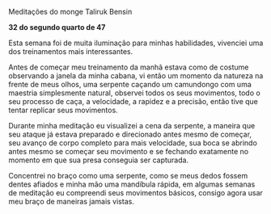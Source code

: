 Meditações do monge Taliruk Bensin


**32 do segundo quarto de 47**

Esta semana foi de muita iluminação para minhas habilidades, vivenciei uma dos treinamentos mais interessantes. 

Antes de começar meu treinamento da manhã estava como de costume observando a janela da minha cabana, vi então um momento da natureza na frente de meus olhos, uma serpente caçando um camundongo com uma maestria simplesmente natural, observei todos os seus movimentos, todo o seu processo de caça, a velocidade, a rapidez e a precisão, então tive que tentar replicar seus movimentos.

Durante minha meditação eu visualizei a cena da serpente, a maneira que seu ataque já estava preparado e direcionado antes mesmo de começar, seu avanço de corpo completo para mais velocidade, sua boca se abrindo antes mesmo se começar seu movimento e se fechando exatamente no momento em que sua presa conseguia ser capturada. 

Concentrei no braço como uma serpente, como se meus dedos fossem dentes afiados e minha mão uma mandíbula rápida, em algumas semanas de meditação eu compreendi seus movimentos básicos, consigo agora usar meu braço de maneiras jamais vistas.